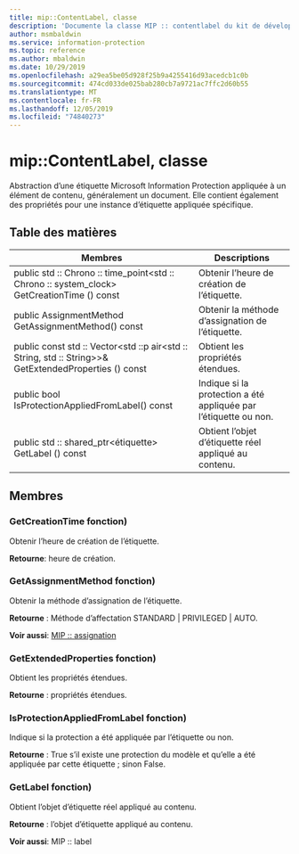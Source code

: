 ```yaml
---
title: mip::ContentLabel, classe
description: 'Documente la classe MIP :: contentlabel du kit de développement logiciel (SDK) Microsoft Information Protection (MIP).'
author: msmbaldwin
ms.service: information-protection
ms.topic: reference
ms.author: mbaldwin
ms.date: 10/29/2019
ms.openlocfilehash: a29ea5be05d928f25b9a4255416d93acedcb1c0b
ms.sourcegitcommit: 474cd033de025bab280cb7a9721ac7ffc2d60b55
ms.translationtype: MT
ms.contentlocale: fr-FR
ms.lasthandoff: 12/05/2019
ms.locfileid: "74840273"
---
```

# <a name="class-mipcontentlabel"></a>mip::ContentLabel, classe 
Abstraction d’une étiquette Microsoft Information Protection appliquée à un élément de contenu, généralement un document.
Elle contient également des propriétés pour une instance d’étiquette appliquée spécifique.
  
## <a name="summary"></a>Table des matières
 Membres                        | Descriptions                                
--------------------------------|---------------------------------------------
public std :: Chrono :: time_point\<std :: Chrono :: system_clock\> GetCreationTime () const  |  Obtenir l’heure de création de l’étiquette.
public AssignmentMethod GetAssignmentMethod() const  |  Obtenir la méthode d’assignation de l’étiquette.
public const std :: Vector\<std ::p air\<std :: String, std :: String\>\>& GetExtendedProperties () const  |  Obtient les propriétés étendues.
public bool IsProtectionAppliedFromLabel() const  |  Indique si la protection a été appliquée par l’étiquette ou non.
public std :: shared_ptr\<étiquette\> GetLabel () const  |  Obtient l’objet d’étiquette réel appliqué au contenu.
  
## <a name="members"></a>Membres
  
### <a name="getcreationtime-function"></a>GetCreationTime fonction)
Obtenir l’heure de création de l’étiquette.

  
**Retourne**: heure de création.
  
### <a name="getassignmentmethod-function"></a>GetAssignmentMethod fonction)
Obtenir la méthode d’assignation de l’étiquette.

  
**Retourne** : Méthode d’affectation STANDARD | PRIVILEGED | AUTO. 
  
**Voir aussi**: [MIP :: assignation](mip-enums-and-structs.md#assignmentmethod-enum)
  
### <a name="getextendedproperties-function"></a>GetExtendedProperties fonction)
Obtient les propriétés étendues.

  
**Retourne** : propriétés étendues.
  
### <a name="isprotectionappliedfromlabel-function"></a>IsProtectionAppliedFromLabel fonction)
Indique si la protection a été appliquée par l’étiquette ou non.

  
**Retourne** : True s’il existe une protection du modèle et qu’elle a été appliquée par cette étiquette ; sinon False.
  
### <a name="getlabel-function"></a>GetLabel fonction)
Obtient l’objet d’étiquette réel appliqué au contenu.

  
**Retourne** : l’objet d’étiquette appliqué au contenu. 
  
**Voir aussi**: MIP :: label